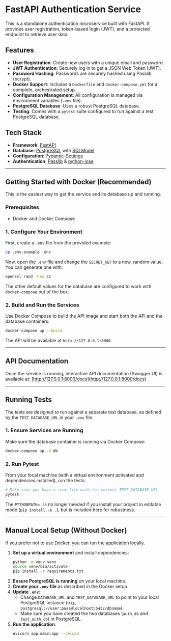 # FastAPI Authentication Service

This is a standalone authentication microservice built with FastAPI. It provides user registration, token-based login (JWT), and a protected endpoint to retrieve user data.

## Features

- **User Registration**: Create new users with a unique email and password.
- **JWT Authentication**: Securely log in to get a JSON Web Token (JWT).
- **Password Hashing**: Passwords are securely hashed using Passlib (bcrypt).
- **Docker Support**: Includes a `Dockerfile` and `docker-compose.yml` for a complete, orchestrated setup.
- **Configuration Management**: All configuration is managed via environment variables (`.env` file).
- **PostgreSQL Database**: Uses a robust PostgreSQL database.
- **Testing**: Comes with a `pytest` suite configured to run against a test PostgreSQL database.

## Tech Stack

- **Framework**: [FastAPI](https://fastapi.tiangolo.com/)
- **Database**: [PostgreSQL](https://www.postgresql.org/) with [SQLModel](https://sqlmodel.tiangolo.com/)
- **Configuration**: [Pydantic-Settings](https://docs.pydantic.dev/latest/concepts/pydantic_settings/)
- **Authentication**: [Passlib](https://passlib.readthedocs.io/en/stable/) & [python-jose](https://github.com/mpdavis/python-jose)

---

## Getting Started with Docker (Recommended)

This is the easiest way to get the service and its database up and running.

### Prerequisites

- Docker and Docker Compose

### 1. Configure Your Environment

First, create a `.env` file from the provided example:
```bash
cp .env.example .env
```

Now, open the `.env` file and change the `SECRET_KEY` to a new, random value. You can generate one with:
```bash
openssl rand -hex 32
```
The other default values for the database are configured to work with `docker-compose` out of the box.

### 2. Build and Run the Services

Use Docker Compose to build the API image and start both the API and the database containers:
```bash
docker-compose up --build
```
The API will be available at `http://127.0.0.1:8000`.

---

## API Documentation

Once the service is running, interactive API documentation (Swagger UI) is available at:
[http://127.0.0.1:8000/docs](http://127.0.0.1:8000/docs)

---

## Running Tests

The tests are designed to run against a separate test database, as defined by the `TEST_DATABASE_URL` in your `.env` file.

### 1. Ensure Services are Running

Make sure the database container is running via Docker Compose:
```bash
docker-compose up -d db
```

### 2. Run Pytest

From your local machine (with a virtual environment activated and dependencies installed), run the tests:
```bash
# Make sure you have a .env file with the correct TEST_DATABASE_URL
pytest
```
The `PYTHONPATH=.` is no longer needed if you install your project in editable mode (`pip install -e .`), but is included here for robustness.

---

## Manual Local Setup (Without Docker)

If you prefer not to use Docker, you can run the application locally.

1.  **Set up a virtual environment** and install dependencies:
    ```bash
    python -m venv venv
    source venv/bin/activate
    pip install -r requirements.txt
    ```
2.  **Ensure PostgreSQL is running** on your local machine.
3.  **Create your `.env` file** as described in the Docker setup.
4.  **Update `.env`**:
    - Change `DATABASE_URL` and `TEST_DATABASE_URL` to point to your local PostgreSQL instance (e.g., `postgresql://user:pass@localhost:5432/dbname`).
    - Make sure you have created the two databases (`auth_db` and `test_auth_db`) in PostgreSQL.
5.  **Run the application**:
    ```bash
    uvicorn app.main:app --reload
    ```
